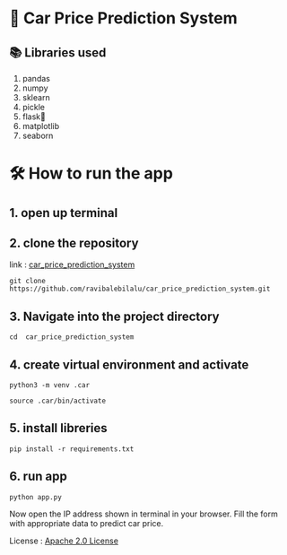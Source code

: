 # 🚙  Car Price Prediction System 





 ## 📚 Libraries  used

   1. pandas
   2. numpy
   3. sklearn
   4. pickle
   5. flask🚙
   6. matplotlib
   7. seaborn

# 🛠️ How to run the app 

## 1. open up terminal

## 2. clone the repository 
   link : [car_price_prediction_system](https://github.com/ravibalebilalu/car_price_prediction_system.git)

   ```
   git clone   https://github.com/ravibalebilalu/car_price_prediction_system.git
   ```
##  3. Navigate into the project directory
```
cd  car_price_prediction_system
```

## 4. create virtual environment and activate

```
python3 -m venv .car
```
```
source .car/bin/activate
```
## 5. install libreries

```
pip install -r requirements.txt
```

## 6. run app

```
python app.py
```
 Now open the IP address shown in terminal in your browser.
Fill the form with appropriate data to predict  car price.

License :  [ Apache 2.0 License ](https://www.apache.org/licenses/LICENSE-2.0)


